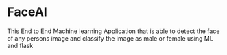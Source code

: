 # FaceAI
This End to End Machine learning Application that is able to detect the face of any persons image and classify the image as male or female using ML and flask
